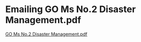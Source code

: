 # Emailing GO Ms No.2 Disaster Management.pdf

[GO Ms No.2 Disaster Management.pdf](../files/0136f81a-8cf0-47c9-be4c-84ea349f7b49.pdf)